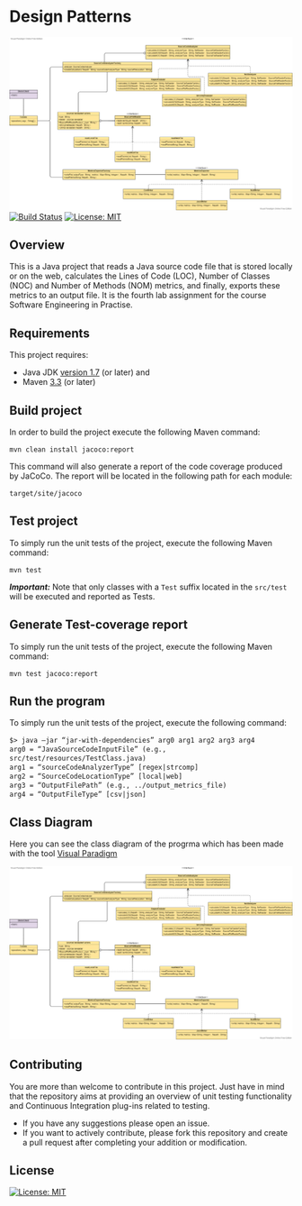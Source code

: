 # Design Patterns
![](media/4th_lab_Assignment.png)
[![Build Status](https://travis-ci.com/DimitrisMazarakis/lab_assignment.svg?token=vA99SPhkUkdzsEZp7i3d&branch=development)](https://travis-ci.com/DimitrisMazarakis/lab_assignment)
[![License: MIT](https://img.shields.io/badge/License-MIT-yellow.svg)](https://opensource.org/licenses/MIT)
## Overview
This is a Java project that reads a Java source
code file that is stored locally or on the web, calculates the Lines of Code
(LOC), Number of Classes (NOC) and Number of Methods (NOM) metrics,
and finally, exports these metrics to an output file. It is the fourth lab assignment for the course Software Engineering in Practise.
## Requirements
This project requires:
- Java JDK [version 1.7](http://www.oracle.com/technetwork/java/javase/downloads/jdk8-downloads-2133151.html) (or later) and
- Maven [3.3](https://maven.apache.org/download.cgi) (or later)
## Build project
In order to build the project execute the following Maven command:
```
mvn clean install jacoco:report
```
This command will also generate a report of the code coverage produced by JaCoCo. The report will be located in the following path for each module:
```
target/site/jacoco
```


## Test project
To simply run the unit tests of the project, execute the following Maven command: 
```
mvn test
```
***Important:*** Note that only classes with a ```Test``` suffix located in the ```src/test``` will be executed and reported as Tests.

## Generate Test-coverage report
To simply run the unit tests of the project, execute the following Maven command: 
```
mvn test jacoco:report
```
## Run the program
To simply run the unit tests of the project, execute the following command: 
```
$> java –jar “jar-with-dependencies” arg0 arg1 arg2 arg3 arg4
arg0 = “JavaSourceCodeInputFile” (e.g., src/test/resources/TestClass.java)
arg1 = “sourceCodeAnalyzerType” [regex|strcomp]
arg2 = “SourceCodeLocationType” [local|web]
arg3 = “OutputFilePath” (e.g., ../output_metrics_file)
arg4 = “OutputFileType” [csv|json]

```

## Class Diagram
Here you can see the class diagram of the progrma which has been made with the tool [Visual Paradigm](https://www.visual-paradigm.com/)

![](/media/4th_lab_Assignment.png)

## Contributing
You are more than welcome to contribute in this project. Just have in mind that the repository aims at providing an overview of unit testing functionality and Continuous Integration plug-ins related to testing. 
- If you have any suggestions please open an issue. 
- If you want to actively contribute, please fork this repository and create a pull request after completing your addition or modification.

## License 
[![License: MIT](https://img.shields.io/badge/License-MIT-yellow.svg)](https://opensource.org/licenses/MIT)
